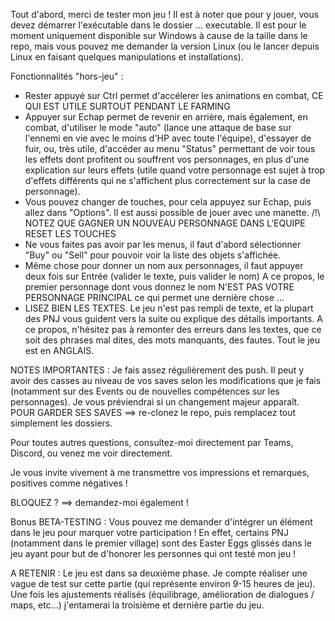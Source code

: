Tout d'abord, merci de tester mon jeu !
Il est à noter que pour y jouer, vous devez démarrer l'exécutable dans le dossier ... executable.
Il est pour le moment uniquement disponible sur Windows à cause de la taille dans le repo, mais vous pouvez me demander la version Linux (ou le lancer depuis Linux en faisant quelques manipulations et installations).
  
Fonctionnalités "hors-jeu" :
- Rester appuyé sur Ctrl permet d'accélerer les animations en combat, CE QUI EST UTILE SURTOUT PENDANT LE FARMING
- Appuyer sur Echap permet de revenir en arrière, mais également, en combat, d'utiliser le mode "auto" (lance une attaque de base sur l'ennemi
  en vie avec le moins d'HP avec toute l'équipe), d'essayer de fuir, ou, très utile, d'accéder au menu "Status" permettant de voir tous les effets dont profitent ou souffrent vos personnages, en plus d'une explication sur leurs effets (utile quand votre personnage est sujet à trop d'effets différents qui ne s'affichent plus correctement sur la case de personnage).
- Vous pouvez changer de touches, pour cela appuyez sur Echap, puis allez dans "Options". Il est aussi possible de jouer avec une manette.
  /!\ NOTEZ QUE GAGNER UN NOUVEAU PERSONNAGE DANS L'EQUIPE RESET LES TOUCHES
- Ne vous faites pas avoir par les menus, il faut d'abord sélectionner "Buy" ou "Sell" pour pouvoir voir la liste des objets s'affichée.
- Même chose pour donner un nom aux personnages, il faut appuyer deux fois sur Entrée (valider le texte, puis valider le nom)
  A ce propos, le premier personnage dont vous donnez le nom N'EST PAS VOTRE PERSONNAGE PRINCIPAL ce qui permet une dernière chose ...
- LISEZ BIEN LES TEXTES. Le jeu n'est pas rempli de texte, et la plupart des PNJ vous guident vers la suite ou explique des détails importants.
  A ce propos, n'hésitez pas à remonter des erreurs dans les textes, que ce soit des phrases mal dites, des mots manquants, des fautes.
  Tout le jeu est en ANGLAIS.
  
NOTES IMPORTANTES :
Je fais assez régulièrement des push. Il peut y avoir des casses au niveau de vos saves selon les modifications que je fais (notamment sur des Events ou de nouvelles compétences sur les personnages).
Je vous préviendrai si un changement majeur apparaît.
POUR GARDER SES SAVES ==> re-clonez le repo, puis remplacez tout simplement les dossiers.

Pour toutes autres questions, consultez-moi directement par Teams, Discord, ou venez me voir directement.

Je vous invite vivement à me transmettre vos impressions et remarques, positives comme négatives !

BLOQUEZ ? ==> demandez-moi également !

Bonus BETA-TESTING :
Vous pouvez me demander d'intégrer un élément dans le jeu pour marquer votre participation !
En effet, certains PNJ (notamment dans le premier village) sont des Easter Eggs glissés dans le jeu ayant pour but de d'honorer les personnes qui ont testé mon jeu !

A RETENIR : Le jeu est dans sa deuxième phase. Je compte réaliser une vague de test sur cette partie (qui représente environ 9-15 heures de jeu).
Une fois les ajustements réalisés (équilibrage, amélioration de dialogues / maps, etc...) j'entamerai la troisième et dernière partie du jeu.
